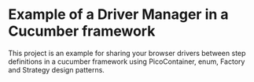 # Example of a Driver Manager in a Cucumber framework
This project is an example for sharing your browser drivers between step definitions in a cucumber framework using PicoContainer, enum, Factory and Strategy design patterns.
